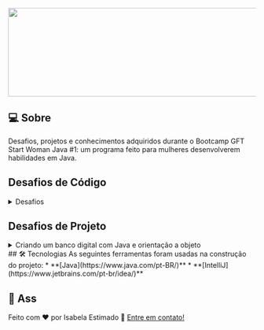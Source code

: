<p align="center">
  <img src="https://blog.gft.com/br/wp-content/themes/gft-blog-2021-theme/assets/img/gft/GFT-Logo-Website.svg" width="900px" height="180px"/></p>
  

## 💻 Sobre
Desafios, projetos e conhecimentos adquiridos durante o Bootcamp GFT Start Woman Java #1: um programa feito para mulheres desenvolverem habilidades em Java.

## Desafios de Código
<details>
<summary>Desafios</summary>
<br>
  ·      A resposta de Theon<br>
  ·      Combinação de String<br>
  ·      Dividindo X por Y<br>
  ·      Divisores I<br>
  ·      Domingo de Manhã<br>
  ·      Duas motos x e y<br>
  ·      Encaixa ou não encaixa<br>
  ·      Kage Bunshin no jutso<br>
  ·      Média I<br>
  ·      Multiplicadores simples<br>
  ·      Múltiplos<br>
  ·      Ordenando números pares e ímpares<br>
  ·      Soma simples<br>
  ·      Tempo de jogo<br>
  ·      Xadrez
  <br><br>
<a href="https://github.com/IsabelaEstimado/GFT_Start_Woman/tree/main/Desafios%20de%20c%C3%B3digo">Acessar os desafios de código</a>
</details>

## Desafios de Projeto
<details>
<summary>Criando um banco digital com Java e orientação a objeto</summary>
<br>
Neste será criado um banco digital com algumas das características de um banco real (Conta corrente, poupança):
<br><br>
<a href="https://github.com/IsabelaEstimado/GFT_Start_Woman/tree/main/Banco%20de%20dados%20e%20POO">Abrir Banco de dados e POO</a>
</details>
## 🛠 Tecnologias
As seguintes ferramentas foram usadas na construção do projeto:
* **[Java](https://www.java.com/pt-BR/)**
* **[IntelliJ](https://www.jetbrains.com/pt-br/idea/)**


## 📝 Ass

Feito com ❤️ por Isabela Estimado 🖖 [Entre em contato!](https://br.linkedin.com/in/isabela-baessa-estimado-5806aa237)

